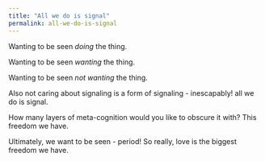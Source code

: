 ```yaml
---
title: "All we do is signal"
permalink: all-we-do-is-signal
---
```


Wanting to be seen *doing* the thing.

Wanting to be seen *wanting* the thing.

Wanting to be seen *not wanting* the thing.

Also not caring about signaling is a form of signaling - inescapably! all we do is signal.

How many layers of meta-cognition would you like to obscure it with? This freedom we have.

Ultimately, we want to be seen - period! So really, love is the biggest freedom we have.
